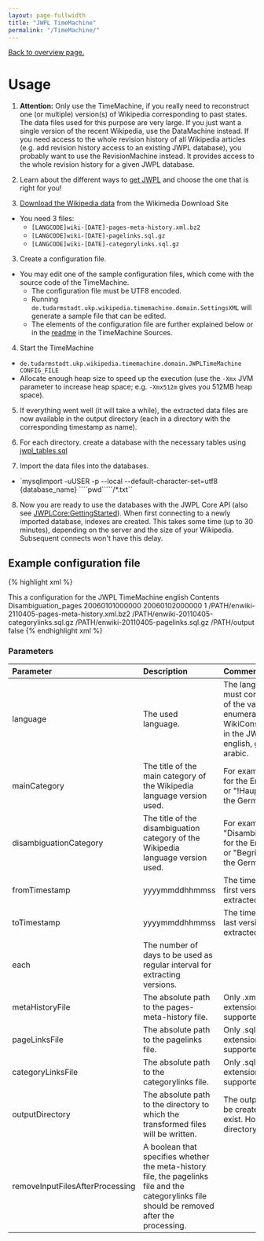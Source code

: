 ```yaml
---
layout: page-fullwidth
title: "JWPL TimeMachine"
permalink: "/TimeMachine/"
---
```


[Back to overview page.](/dkpro-jwpl/WikipediaRevisionToolkit)

# Usage

  1. **Attention:** Only use the TimeMachine, if you really need to reconstruct one (or multiple) version(s) of Wikipedia corresponding to past states. The data files used for this purpose are very large. If you just want a single version of the recent Wikipedia, use the DataMachine instead. If you need access to the whole revision history of all Wikipedia articles (e.g. add revision history access to an existing JWPL database), you probably want to use the RevisionMachine instead. It provides access to the whole revision history for a given JWPL database.
  
  1. Learn about the different ways to [get JWPL](/dkpro-jwpl/HowToGetJWPL) and choose the one that is right for you!
  
  2. [Download the Wikipedia data](/dkpro-jwpl/HowToGetWikipediaDumps) from the Wikimedia Download Site
  
  * You need 3 files:
    * `[LANGCODE]wiki-[DATE]-pages-meta-history.xml.bz2`
    * `[LANGCODE]wiki-[DATE]-pagelinks.sql.gz`
    * `[LANGCODE]wiki-[DATE]-categorylinks.sql.gz`
      
  3. Create a configuration file.
  
  * You may edit one of the sample configuration files, which come with the source code of the TimeMachine.
    * The configuration file must be UTF8 encoded.
    * Running `de.tudarmstadt.ukp.wikipedia.timemachine.domain.SettingsXML` will generate a sample file that can be edited.
    * The elements of the configuration file are further explained below or in the [readme](https://github.com/dkpro/dkpro-jwpl/blob/master/de.tudarmstadt.ukp.wikipedia.timemachine/README.TXT) in the TimeMachine Sources.
    
  4. Start the TimeMachine
  
  * `de.tudarmstadt.ukp.wikipedia.timemachine.domain.JWPLTimeMachine CONFIG_FILE`
  * Allocate enough heap size to speed up the execution (use the `-Xmx` JVM parameter to increase heap space; e.g. `-Xmx512m` gives you 512MB heap space).
    
  5. If everything went well (it will take a while), the extracted data files are now available in the output directory (each in a directory with the corresponding timestamp as name).
  
  6. For each directory. create a database with the necessary tables  using [jwpl\_tables.sql](https://github.com/dkpro/dkpro-jwpl/blob/master/de.tudarmstadt.ukp.wikipedia.wikimachine/jwpl_tables.sql)
  
  7. Import the data files into the databases.
  
  * `mysqlimport -uUSER -p --local --default-character-set=utf8 {database_name} ````pwd`````/*.txt``
    
  8. Now you are ready to use the databases with the JWPL Core API (also see [JWPLCore:GettingStarted](/dkpro-jwpl/JWPLCore_GettingStarted)).
   When first connecting to a newly imported database, indexes are created. This takes some time (up to 30 minutes), depending on the server and the size of your Wikipedia. Subsequent connects won't have this delay.

## Example configuration file

{% highlight xml %}
<?xml version="1.0" encoding="UTF-8"?>
<!DOCTYPE properties SYSTEM "http://java.sun.com/dtd/properties.dtd">
<properties>
  <comment>This a configuration for the JWPL TimeMachine</comment>
  <entry key="language">english</entry>
  <entry key="mainCategory">Contents</entry>
  <entry key="disambiguationCategory">Disambiguation_pages</entry>
  <entry key="fromTimestamp">20060101000000</entry>
  <entry key="toTimestamp">20060102000000</entry>
  <entry key="each">1</entry>
  <entry key="metaHistoryFile">/PATH/enwiki-2110405-pages-meta-history.xml.bz2</entry>
  <entry key="categoryLinksFile">/PATH/enwiki-20110405-categorylinks.sql.gz</entry>
  <entry key="pageLinksFile">/PATH/enwiki-20110405-pagelinks.sql.gz</entry>
  <entry key="outputDirectory">/PATH/output</entry>
  <entry key="removeInputFilesAfterProcessing">false</entry>
</properties>
{% endhighlight xml %}

### Parameters

| **Parameter** | **Description** | **Comment / Example** |
|:--------------|:----------------|:----------------------|
| language      | The used language. | The language string must correspond to one of the values enumerated in WikiConstants.Language in the JWPL. Examples: english, german, frensh, arabic. |
| mainCategory  | The title of the main category of the Wikipedia language version used. | For example, "Contents" for the English Wikipedia or "!Hauptkategorie" for the German Wikipedia. |
| disambiguationCategory | The title of the disambiguation category of the Wikipedia language version used. | For example, "Disambiguation\_pages" for the English Wikipedia or "Begriffsklärung" for the German Wikipedia. |
| fromTimestamp | yyyymmddhhmmss  | The timestamp of the first version to be extracted. |
| toTimestamp   | yyyymmddhhmmss  | The timestamp of the last version to be extracted. |
| each          | The number of days to be used as regular interval for extracting versions.|                       |
| metaHistoryFile | The absolute path to the pages-meta-history file. | Only .xml and .xml.bz2 extensions are supported. |
| pageLinksFile | The absolute path to the pagelinks file. | Only .sql and .sql.gz extensions are supported. |
| categoryLinksFile | The absolute path to the categorylinks file. | Only .sql and .sql.gz extensions are supported. |
| outputDirectory | The absolute path to the directory to which the transformed files will be written. | The outputDirectory will be created if it does not exist. However its parent directory must exist. |
| removeInputFilesAfterProcessing | A boolean that specifies whether the meta-history file, the pagelinks file and the categorylinks file should be removed after the processing. |                       |